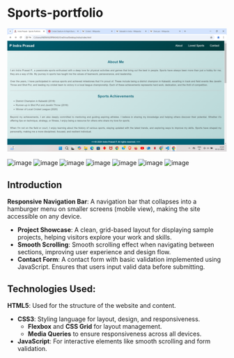 # Sports-portfolio


![image](https://github.com/indra-p8825/Sports-portfolio/blob/main/Screenshot%202024-12-30%20152936.png)



![image](https://img.shields.io/badge/Snapshot-24w44a-yellow)
![image](https://img.shields.io/static/v1?label=Chrome&message=%E2%9C%94&color=success?style=social&logo=google-chrome&logoColor=white)
![image](https://img.shields.io/static/v1?label=Firefox&message=%E2%9C%94&color=success?style=social&logo=Firefox&logoColor=white)
![image](https://img.shields.io/static/v1?label=Microsoft%20Edge&message=%E2%9C%94&color=success?style=social&logo=Microsoft-edge&logoColor=white)
![image](https://img.shields.io/static/v1?label=Internet%20Explorer&message=%E2%9C%94&color=success?style=social&logo=Internet-Explorer&logoColor=white)
![image](https://img.shields.io/static/v1?label=Safari&message=%E2%9C%94&color=success?style=social&logo=Safari&logoColor=white)
![image](https://img.shields.io/static/v1?label=Mobile&message=In%20progress&color=critical)

## Introduction
**Responsive Navigation Bar**: A navigation bar that collapses into a hamburger menu on smaller screens (mobile view), making the site accessible on any device.
- **Project Showcase**: A clean, grid-based layout for displaying sample projects, helping visitors explore your work and skills.
- **Smooth Scrolling**: Smooth scrolling effect when navigating between sections, improving user experience and design flow.
- **Contact Form**: A contact form with basic validation implemented using JavaScript. Ensures that users input valid data before submitting.

## Technologies Used:

**HTML5**: Used for the structure of the website and content.
- **CSS3**: Styling language for layout, design, and responsiveness.
  - **Flexbox** and **CSS Grid** for layout management.
  - **Media Queries** to ensure responsiveness across all devices.
- **JavaScript**: For interactive elements like smooth scrolling and form validation.





